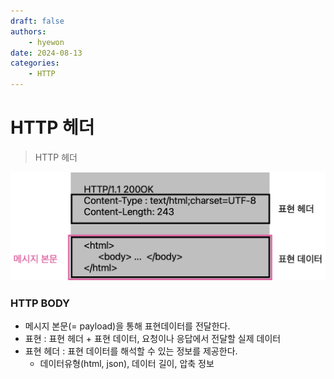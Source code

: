 ```yaml
---
draft: false
authors:
    - hyewon
date: 2024-08-13
categories:
    - HTTP
---
```


# HTTP 헤더

> HTTP 헤더

<!-- more -->

![alt text](img/image-1.png)

### HTTP BODY

-   메시지 본문(= payload)을 통해 표현데이터를 전달한다.
-   표현 : 표현 헤더 + 표현 데이터, 요청이나 응답에서 전달할 실제 데이터
-   표현 헤더 : 표현 데이터를 해석할 수 있는 정보를 제공한다.
    -   데이터유형(html, json), 데이터 길이, 압축 정보
